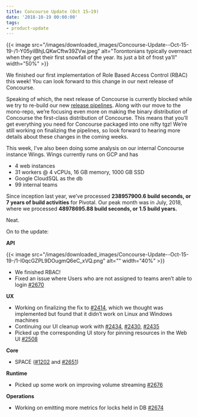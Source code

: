 ```yaml
---
title: Concourse Update (Oct 15–19)
date: '2018-10-19 00:00:00'
tags:
- product-update
---
```


{{< image src="/images/downloaded_images/Concourse-Update--Oct-15-19-/1-Y05yilBhjLQKwCftw39ZVw.jpeg" alt="Torontonians typically overreact when they get their first snowfall of the year. Its just a bit of frost ya’ll" width="50%" >}}

We finished our first implementation of Role Based Access Control (RBAC) this week! You can look forward to this change in our next release of Concourse.

Speaking of which, the next release of Concourse is currently blocked while we try to re-build our new [release pipelines](https://ci.concourse-ci.org/teams/main/pipelines/concourse). Along with our move to the mono-repo, we’re focusing even more on making the binary distribution of Concourse the first-class distribution of Concourse. This means that you’ll get everything you need for Concourse packaged into one nifty tgz! We’re still working on finalizing the pipelines, so look forward to hearing more details about these changes in the coming weeks.

This week, I’ve also been doing some analysis on our internal Concourse instance Wings. Wings currently runs on GCP and has

- 4 web instances
- 31 workers @ 4 vCPUs, 16 GB memory, 1000 GB SSD
- Google CloudSQL as the db
- 99 internal teams

Since inception last year, we’ve processed **238957900.6 build seconds, or 7 years of build activities** for Pivotal. Our peak month was in July, 2018, where we processed **48978695.88 build seconds, or 1.5 build years.**

Neat.

On to the update:

**API**

{{< image src="/images/downloaded_images/Concourse-Update--Oct-15-19-/1-I0qcGZPL9DOugmQ6eC_xVQ.png" alt="" width="40%" >}}
- We finished RBAC!
- Fixed an issue where Users who are not assigned to teams aren’t able to login [#2670](https://github.com/concourse/concourse/issues/2670)

**UX**

- Working on finalizing the fix to [#2414](https://github.com/concourse/concourse/issues/2414), which we thought was implemented but found that it didn’t work on Linux and Windows machines
- Continuing our UI cleanup work with [#2434](https://github.com/concourse/concourse/issues/2434), [#2430](https://github.com/concourse/concourse/issues/2670), [#2435](https://github.com/concourse/concourse/issues/2435)
- Picked up the corresponding UI story for pinning resources in the Web UI [#2508](https://github.com/concourse/concourse/issues/2508)

**Core**

- SPACE ([#1202](https://github.com/concourse/concourse/issues/1202) and [#2651](https://github.com/concourse/concourse/issues/2651))

**Runtime**

- Picked up some work on improving volume streaming [#2676](https://github.com/concourse/concourse/issues/2676)

**Operations**

- Working on emitting more metrics for locks held in DB [#2674](https://github.com/concourse/concourse/issues/2674)
